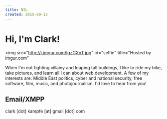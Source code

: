 ```yaml
---
title: NIL
created: 2015-09-13
---
```


# Hi, I'm Clark!
<img src="http://i.imgur.com/IgzGXnT.jpg" id="selfie" title="Hosted by imgur.com"</img>

When I'm not fighting villainy and leaping tall buildings, I like to ride my bike, take pictures, and learn all I can about web development. A few of my interests are: Middle East politics, cyber and national security, free software, film, music, and photojournalism. I'd love to hear from you!

## Email/XMPP
clark [dot] kampfe [at] gmail [dot] com
